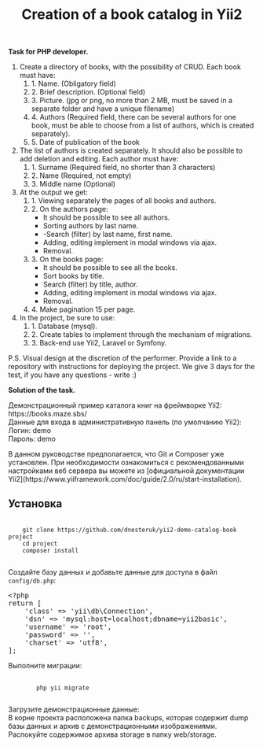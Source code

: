 <p align="center">
    <h1 align="center">Creation of a book catalog in Yii2</h1>
    <br>
</p>

<p><strong>Task for PHP developer.</strong></p>
<p>  
<ol>
			<li> Create a directory of books, with the possibility of CRUD. Each book must have:
				<ol>
					<li>1. Name. (Obligatory field)</li>
					<li>2. Brief description. (Optional field)</li>
					<li>3. Picture. (jpg or png, no more than 2 MB, must be saved in a separate folder and have a unique filename)</li>
					<li>4. Authors (Required field, there can be several authors for one book, must be able to choose from a list of authors, which is created separately).</li>
					<li>5. Date of publication of the book</li>
				</ol>
			</li>
			<li> The list of authors is created separately. It should also be possible to add deletion and editing. Each author must have:
				<ol>
					<li>1. Surname (Required field, no shorter than 3 characters)</li>
					<li>2. Name (Required, not empty)</li>
					<li>3. Middle name (Optional)</li>
				</ol>
			</li>
			<li> At the output we get:
				<ol>
					<li>1. Viewing separately the pages of all books and authors.</li>
					<li>2. On the authors page:
						<ul>
							<li>It should be possible to see all authors.</li>
							<li>Sorting authors by last name.</li>
							<li>-Search (filter) by last name, first name.</li>
							<li>Adding, editing implement in modal windows via ajax.</li>
							<li>Removal.</li>
						</ul>
					</li>
					<li>3. On the books page:
						<ul>
							<li>It should be possible to see all the books.</li>
							<li>Sort books by title.</li>
							<li>Search (filter) by title, author.</li>
							<li>Adding, editing implement in modal windows via ajax.</li>
							<li>Removal.</li>
						</ul>
					</li>
					<li>4. Make pagination 15 per page.</li>
				</ol>
			</li>
			<li> In the project, be sure to use:
				<ol>
					<li>1. Database (mysql).</li>
					<li>2. Create tables to implement through the mechanism of migrations.</li>
					<li>3. Back-end use Yii2, Laravel or Symfony.</li>
				</ol>
			</li>
		</ol>
P.S. Visual design at the discretion of the performer. Provide a link to a repository with instructions for deploying the project. We give 3 days for the test, if you have any questions - write :)
</p>

<p><strong>Solution of the task.</strong></p>

<p>Демонстрационный пример каталога книг на фреймворке Yii2:<br>
    https://books.maze.sbs/<br>
    Данные для входа в административную панель (по умолчанию Yii2):<br>
    Логин: demo <br>
    Пароль: demo
</p>

<p> В данном руководстве предполагается, что Git и Composer уже установлен. При необходимости ознакомиться с рекомендованными настройками веб сервера вы можете из [официальной документации Yii2](https://www.yiiframework.com/doc/guide/2.0/ru/start-installation).</p>

Установка
------------

<pre>
    <code>
    git clone https://github.com/dnesteruk/yii2-demo-catalog-book project
    cd project
    composer install
    </code>
</pre>

<p>Создайте базу данных и добавьте данные для доступа в файл <code>config/db.php</code>:</p>
<div class="highlight highlight-text-html-php"><pre><span class="pl-ent">&lt;?php</span>
<span class="pl-k">return</span> [
    <span class="pl-s">'class'</span> =&gt; <span class="pl-s">'yii\db\Connection'</span>,
    <span class="pl-s">'dsn'</span> =&gt; <span class="pl-s">'mysql:host=localhost;dbname=yii2basic'</span>,
    <span class="pl-s">'username'</span> =&gt; <span class="pl-s">'root'</span>,
    <span class="pl-s">'password'</span> =&gt; <span class="pl-s">''</span>,
    <span class="pl-s">'charset'</span> =&gt; <span class="pl-s">'utf8'</span>,
];</pre></div>

<p> Выполните миграции: </p>
<pre>
    <code>
        php yii migrate
    </code>
</pre>
<p>
    Загрузите демонстрационные данные: <br>
    В корне проекта расположена папка backups, которая содержит dump базы данных и архив с демонстрационными изображениями. Распокуйте содержимое архива storage в папку web/storage.</p>
